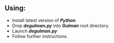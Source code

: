 ## Using:
- Install latest version of ***Python***.
- Drop ***degulman.py*** into ***Gulman*** root directory.
- Launch ***degulman.py***
- Follow further instructions.
